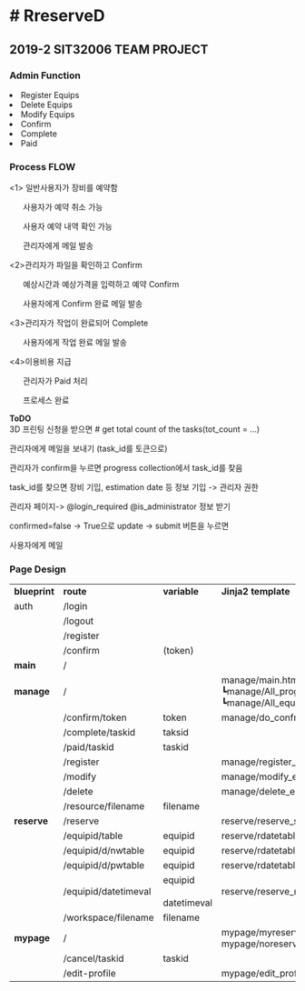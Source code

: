 <h1># RreserveD</h1>
<h2>2019-2 SIT32006 TEAM PROJECT</h2>
<h3>Admin Function</h3>
<li>Register Equips</li>
<li>Delete Equips</li>
<li>Modify Equips</li>
<li>Confirm</li>
<li>Complete</li>
<li>Paid</li>

<h3>Process FLOW</h3>
<1> 일반사용자가 장비를 예약함
<ul>사용자가 예약 취소 가능</ul>
<ul>사용자 예약 내역 확인 가능</ul>
<ul>관리자에게 메일 발송</ul>

<2>관리자가 파일을 확인하고 Confirm
<ul>예상시간과 예상가격을 입력하고 예약 Confirm</ul>
<ul>사용자에게 Confirm 완료 메일 발송 </ul>

<3>관리자가 작업이 완료되어 Complete
<ul>사용자에게 작업 완료 메일 발송</ul>

<4>이용비용 지급
<ul>관리자가 Paid 처리</ul>
<ul>프로세스 완료</ul>

<b>ToDO</b><br>
3D 프린팅 신청을 받으면 # get total count of the tasks(tot_count = …)

관리자에게 메일을 보내기 (task_id를 토큰으로)

관리자가 confirm을 누르면 progress collection에서 task_id를 찾음

task_id를 찾으면 장비 기입, estimation date 등 정보 기입 -> 관리자 권한

관리자 페이지-> @login_required @is_administrator 정보 받기

confirmed=false -> True으로 update -> submit 버튼을 누르면

사용자에게 메일

<h3>Page Design</h3>

<table>
  <tr>
    <td><b>blueprint</b></td>
      <td><b>route</b></td>
          <td><b>variable</b></td>
              <td><b>Jinja2 template</b></td>
               <td><b>Function</b></td>
                  <td><b>arguments</b></td>
                 

  </tr>
  <tr>
    <td> auth</td>
    <td>/login</td>
    <td></td>
    <td></td>
    <td>login</td><td></td>
    
 <tr>
    <td> </td>
    <td>/logout</td>
    <td></td>
    <td></td>
    <td>logout</td><td></td>
    
  </tr>
  </tr>
  <tr>
    <td> </td>
    <td>/register</td>
    <td></td>
    <td></td>
    <td>register</td><td></td>
    
  </tr>
  
  <tr>
    <td> </td>
    <td>/confirm</td>
    <td>(token)</td>
    <td></td>
    <td>confirm</td><td>(token)</td>
    
  </tr>
  
  <tr>
    <td><b>main</b> </td>
    <td>/</td>
    <td></td>
    <td></td>
    <td>index</td><td></td>
    
  </tr>
 
  
  <tr>
    <tr>
    <td><b>manage</b></td>
    <td>/</td>
    <td></td>
    <td>manage/main.html
    <br>┗manage/All_progress.html
    <br>┗manage/All_equips.html
    <td>main</td><td></td>
        
  </tr>
  <tr>
    <td></td>
    <td>/confirm/token</td>
    <td>token</td>
    <td>manage/do_confrim.html</td>
    <td>confirm</td><td>(token)</td>
    
  </tr>
  <tr>
    <td></td>
    <td>/complete/taskid</td>
    <td>taksid</td>
    <td></td>
    <td>complete</td><td>(taskid)</td>
    
  </tr>
  
 <tr>
    <td></td>
    <td>/paid/taskid</td>
    <td>taskid</td>
    <td></td>
    <td>pay</td><td>(taskid)</td>
    
  </tr>
  <tr>
    <td></td>
    <td>/register</td>
    <td></td>
    <td>manage/register_equip.html</td>
    <td>register_equip</td><td></td>
    
  </tr>
    <tr>
    <td></td>
    <td>/modify</td>
    <td></td>
    <td>manage/modify_equip.html</td>
    <td>modify_equip</td><td></td>
    
  </tr>
      <tr>
    <td></td>
    <td>/delete</td>
    <td></td>
    <td>manage/delete_equip.html</td>
    <td>delete_equip</td><td></td>
    
  </tr>
  <tr>
  <td></td>
  <td>/resource/filename</td>
  <td>filename</td>
  <td></td>
  <td>equipimage</td><td>(filename)</td>
  
  
  </tr>
 <tr>
    <td><b>reserve</b></td>
    <td>/reserve</td>
    <td></td>
    <td>reserve/reserve_selectequip.html</td>
    <td>select_equip</td><td></td>
    
  </tr>
  <tr>
    <td></td>
    <td>/equipid/table</td>
    <td>equipid</td>
<td>reserve/rdatetable.html
    </td>
    <td>table</td><td>(equipid)</td>
    
  </tr>
    <tr>
    <td></td>
    <td>/equipid/d/nwtable</td>
    <td>equipid</td>
    <td>reserve/rdatetable.html
    </td>
    <td>tablenext</td><td>(equipid)</td>
    
  </tr>
      <tr>
    <td></td>
    <td>/equipid/d/pwtable</td>
    <td>equipid</td>
    <td>reserve/rdatetable.html
    </td>
    <td>tableprevious</td><td>(equipid)</td>
    
  </tr>
   <tr>
    <td></td>
    <td>/equipid/datetimeval</td>
    <td>equipid<br></br>datetimeval</td>
    <td>reserve/reserve_main.html</td>
    <td>set_rdate</td><td>(equipid,datetimeval)</td>
  </tr>
   <tr>
    <td></td>
    <td>/workspace/filename</td>
    <td>filename</td>
    <td></td>
    <td>workfile</td><td>(filename)</td>
    
  </tr>
 
   <tr>
    <td><b>mypage</b></td>
    <td>/</td>
    <td></td>
    <td>mypage/myreserve.html<br>mypage/noreservation.html</td>
    <td>show_reservation</td><td></td>
    
  </tr>
 <tr>
    <td></td>
    <td>/cancel/taskid</td>
    <td>taskid</td>
    <td></td>
    <td>cancel</td><td>(taskid)</td>
  </tr>
<tr>
    <td></td>
    <td>/edit-profile</td>
    <td></td>
    <td>mypage/edit_profile.html</td>
    <td>edit_profile</td><td></td>
 
  </tr>
